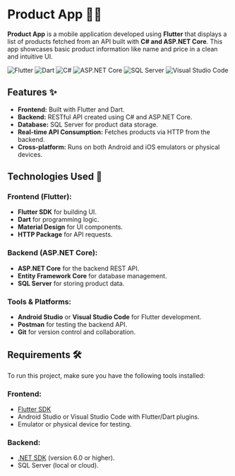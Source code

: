 # Product App 📱🛒

**Product App** is a mobile application developed using **Flutter** that displays a list of products fetched from an API built with **C# and ASP.NET Core**. This app showcases basic product information like name and price in a clean and intuitive UI.

![Flutter](https://img.shields.io/badge/Flutter-02569B?style=for-the-badge&logo=flutter&logoColor=white)
![Dart](https://img.shields.io/badge/Dart-0175C2?style=for-the-badge&logo=dart&logoColor=white)
![C#](https://img.shields.io/badge/C%23-239120?style=for-the-badge&logo=c-sharp&logoColor=white)
![ASP.NET Core](https://img.shields.io/badge/ASP.NET_Core-512BD4?style=for-the-badge&logo=.net&logoColor=white)
![SQL Server](https://img.shields.io/badge/SQL_Server-CC2927?style=for-the-badge&logo=microsoft-sql-server&logoColor=white)
![Visual Studio Code](https://img.shields.io/badge/VS%20Code-007ACC?style=for-the-badge&logo=visual-studio-code&logoColor=white)

## Features ✨

- **Frontend:** Built with Flutter and Dart.
- **Backend:** RESTful API created using C# and ASP.NET Core.
- **Database:** SQL Server for product data storage.
- **Real-time API Consumption:** Fetches products via HTTP from the backend.
- **Cross-platform:** Runs on both Android and iOS emulators or physical devices.

## Technologies Used 🚀

### Frontend (Flutter):
- **Flutter SDK** for building UI.
- **Dart** for programming logic.
- **Material Design** for UI components.
- **HTTP Package** for API requests.

### Backend (ASP.NET Core):
- **ASP.NET Core** for the backend REST API.
- **Entity Framework Core** for database management.
- **SQL Server** for storing product data.

### Tools & Platforms:
- **Android Studio** or **Visual Studio Code** for Flutter development.
- **Postman** for testing the backend API.
- **Git** for version control and collaboration.

## Requirements 🛠️

To run this project, make sure you have the following tools installed:

### Frontend:
- [Flutter SDK](https://flutter.dev/docs/get-started/install)
- Android Studio or Visual Studio Code with Flutter/Dart plugins.
- Emulator or physical device for testing.

### Backend:
- [.NET SDK](https://dotnet.microsoft.com/download) (version 6.0 or higher).
- SQL Server (local or cloud).

